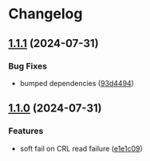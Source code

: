 # Changelog

## [1.1.1](https://github.com/antoninguyot/crl-monitor/compare/v1.1.0...v1.1.1) (2024-07-31)


### Bug Fixes

* bumped dependencies ([93d4494](https://github.com/antoninguyot/crl-monitor/commit/93d449439e31a243621307255a3ea0453a2e85e0))

## [1.1.0](https://github.com/antoninguyot/crl-monitor/compare/v1.0.3...v1.1.0) (2024-07-31)


### Features

* soft fail on CRL read failure ([e1e1c09](https://github.com/antoninguyot/crl-monitor/commit/e1e1c09a13bd355a60edeb61c52f52d093f705e3))
